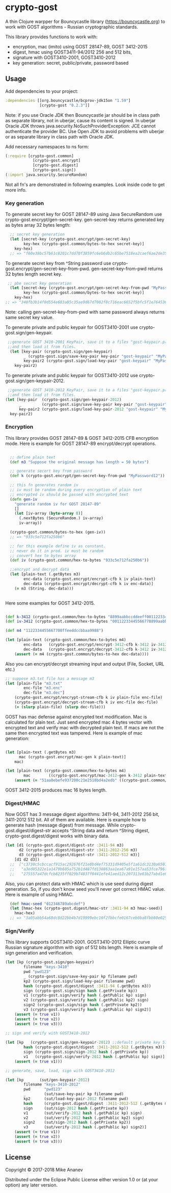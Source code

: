# crypto-gost

A thin Clojure warpper for Bouncycastle library (https://bouncycastle.org) to work with GOST algorithms - Russian cryptographic standards.


This library provides functions to work with: 
* encryption, mac (imito) using GOST 28147-89, GOST 3412-2015
* digest, hmac  using GOST3411-94/2012 256 and 512 bits, 
* signature with GOST3410-2001, GOST3410-2012
* key generation: secret, public/private, password based


## Usage

Add dependencies to your project:

```clojure
:dependencies [[org.bouncycastle/bcprov-jdk15on "1.59"]
               [crypto-gost "0.2.3"]]
```

Note: if you use Oracle JDK then  Bouncycastle jar should be in class path as separate library, not in uberjar, cause its content is signed.
In uberjar Oracle JDK throws java.security.NoSuchProviderException: JCE cannot authenticate the provider BC.
Use Open JDK to avoid problems with uberjar or as separate library in class path with Oracle JDK. 

Add necessary namespaces to ns form:

```clojure
(:require [crypto-gost.common]
            [crypto-gost.encrypt]
            [crypto-gost.digest]
            [crypto-gost.sign])
(:import java.security.SecureRandom)
```

Not all fn's are demonstrated in following examples. Look inside code to get more info. 

### Key generation

To generate secret key for GOST 28147-89 using Java SecureRandom use crypto-gost.encrypt/gen-secret-key.
gen-secret-key returns generated key as bytes array 32 bytes length:

```clojure
  ;; secret key generation
  (let [secret-key (crypto-gost.encrypt/gen-secret-key)
        key-hex (crypto-gost.common/bytes-to-hex secret-key)]
    key-hex)
  ;; => "f60e38bc57b61c8201c7dd70f3859fc6eb6db2c65be7518ea2caef6ae2de35f2"
```

To generate secret key from ^String password use crypto-gost.encrypt/gen-secret-key-from-pwd.
gen-secret-key-from-pwd returns 32 bytes length secret key.

```clojure
 ;; pbe secret key generation
  (let [secret-key (crypto-gost.encrypt/gen-secret-key-from-pwd "MyPassword12")
        key-hex (crypto-gost.common/bytes-to-hex secret-key)]
    key-hex)
;; => "340fb3b14f0d554e683a85c35ae9d67d7002f8c716eac6652f5bfc5f1e764536"
```
Note: calling gen-secret-key-from-pwd with same password always returns same secret key value.

 To generate private and public keypair for GOST3410-2001 use crypto-gost.sign/gen-keypair.

```clojure
 ;;generate GOST 3410-2001 KeyPair, save it to a files "gost-keypair.priv" / "gost-keypair.pub"
 ;;and then load it from files.
  (let [key-pair (crypto-gost.sign/gen-keypair)
        _ (crypto-gost.sign/save-key-pair key-pair "gost-keypair" "MyPassword12")
        key-pair2 (crypto-gost.sign/load-key-pair "gost-keypair" "MyPassword12")]
    key-pair2)
```

To generate private and public keypair for GOST3410-2012 use crypto-gost.sign/gen-keypair-2012.

```clojure
 ;;generate GOST 3410-2012 KeyPair, save it to a files "gost-keypair.priv" / "gost-keypair.pub"
 ;;and then load it from files.
(let [key-pair  (crypto-gost.sign/gen-keypair-2012)
      _         (crypto-gost.sign/save-key-pair key-pair "gost-keypair" "MyPassword12")
      key-pair2 (crypto-gost.sign/load-key-pair-2012 "gost-keypair" "MyPassword12")]
  key-pair2) 
```

### Encryption

This library provides GOST 28147-89 & GOST 3412-2015 CFB encryption mode.
Here is example for GOST 28147-89 encrypt/decrypt operations.

```clojure

  ;; define plain text
  (def m3 "Suppose the original message has length = 50 bytes")

  ;; generate secert key from password
  (def k (crypto-gost.encrypt/gen-secret-key-from-pwd "MyPassword12"))

  ;; this fn generates random iv 
  ;; iv must be random during every encryption of plain text
  ;; encrypted iv should be passed with encrypted text
  (defn gen-iv
    "generate random iv for GOST 28147-89"
    []
    (let [iv-array (byte-array 8)]
      (.nextBytes (SecureRandom.) iv-array)
      iv-array))

  (crypto-gost.common/bytes-to-hex (gen-iv))
  ;; => "933c5e712fa250b6"

  ;; for this example define iv as constant.
  ;; never do it in prod. iv must be random 
  ;; convert hex to bytes array
  (def iv (crypto-gost.common/hex-to-bytes "933c5e712fa250b6"))

  ;;encrypt and decrypt data
  (let [plain-text (.getBytes m3)
        enc-data (crypto-gost.encrypt/encrypt-cfb k iv plain-text)
        dec-data (crypto-gost.encrypt/decrypt-cfb k iv enc-data)]
    (= m3 (String. dec-data)))
    
```

Here some examples for GOST 3412-2015.

```clojure

(def k-3412 (crypto-gost.common/hex-to-bytes "8899aabbccddeeff0011223344556677fedcba98765432100123456789abcdef")) ;;32 bytes
(def iv-3412 (crypto-gost.common/hex-to-bytes "00112233445566778899aabbccddeeff")) ;; 16 bytes

(def m4 "1122334455667700ffeeddccbbaa9988")

(let [plain-text (crypto-gost.common/hex-to-bytes m4)
        enc-data   (crypto-gost.encrypt/encrypt-3412-cfb k-3412 iv-3412 plain-text)
        dec-data   (crypto-gost.encrypt/decrypt-3412-cfb k-3412 iv-3412 enc-data)]
    (assert (= m4 (crypto-gost.common/bytes-to-hex dec-data))))
```

Also you can encrypt/decrypt streaming input and output (File, Socket, URL etc.)

```clojure
;; suppose m3.txt file has a message m3
(let [plain-file "m3.txt"
        enc-file "m3.enc"
        dec-file "m3.dec"]
    (crypto-gost.encrypt/encrypt-stream-cfb k iv plain-file enc-file)
    (crypto-gost.encrypt/decrypt-stream-cfb k iv enc-file dec-file)
    (= (slurp plain-file) (slurp dec-file)))
```

GOST has mac defense against encrypted text modification. Mac is calculated for plain text.
Just send encrypted mac 4 bytes vector with encrypted text and verify mac with decrypted plain text.
If macs are not the same then encrypted text was tampered.
Here is example of mac generation:

```clojure

(let [plain-text (.getBytes m3)
      mac (crypto-gost.encrypt/mac-gen k plain-text)]
    mac)

(let [plain-text (crypto-gost.common/hex-to-bytes m4)
        mac        ((crypto-gost.encrypt/mac-3412-gen k-3412 plain-text)]
    (assert (= "51aa8ebefe937200c21e2518bd4a2edb" ((crypto-gost.common/bytes-to-hex mac))))
```

GOST 3412-2015 produces mac 16 bytes length.

### Digest/HMAC

Now GOST has 3 message digest algorithms: 3411-94, 3411-2012 256 bit, 3411-2012 512 bit.
All of them are available. Here is example how to generate hash (message digest) from message.
While crypto-gost.digest/digest-str accepts ^String data and return ^String digest,
crypto-gost.digest/digest works with binary data. 

```clojure
(let [d1 (crypto-gost.digest/digest-str :3411-94 m3)
      d2 (crypto-gost.digest/digest-str :3411-2012-256 m3)
      d3 (crypto-gost.digest/digest-str :3411-2012-512 m3)]
    [d1 d2 d3])
  ;;  ["c3730c5cbccacf915ac292676f21e8bd4ef75331d9405e5f1a61dc3130a65011"
  ;;   "a3ed85322e1a1479b605a752b1d487fd138863aa1ea67a91e157aa53fce796f3"
  ;;   "275557a47dcfcb8235ff029b74837f0441efe41aed12c207313e83b27abd1e6a9d892713bc30a16bf947d46a59bbbb3a33ee33385391c73675e7d0c360213540"]
```

Also, you can protect data with HMAC which is use seed during digest generation. 
So, if you don't know seed you'll never got correct HMAC value.
Here is example of using HMAC. 

```clojure
  (def hmac-seed "012346789abcdef")
  (let [hmac-hex (crypto-gost.digest/hmac-str :3411-94 m3 hmac-seed)]
    hmac-hex)
  ;; => "3a05abb54a68dc8d22bb4b7d19999ebc10f2fbbcfe0167ceb0ba8fbb80e0250f"
```

### Sign/Verify

This library supports GOST3410-2001. GOST3410-2012 Elliptic curve Russian signature algorithm with sign of 512 bits length.
Here is example of sign generation and verification.

```clojure
(let [kp (crypto-gost.sign/gen-keypair)
        filename "keys-3410"
        pwd "pwd123"
        _ (crypto-gost.sign/save-key-pair kp filename pwd)
        kp2 (crypto-gost.sign/load-key-pair filename pwd)
        hash (crypto-gost.digest/digest :3411-94 (.getBytes m3))
        sign (crypto-gost.sign/sign hash (.getPrivate kp))
        v1 (crypto-gost.sign/verify hash (.getPublic kp) sign)
        v2 (crypto-gost.sign/verify hash (.getPublic kp2) sign)
        sign2 (crypto-gost.sign/sign hash (.getPrivate kp2))
        v3 (crypto-gost.sign/verify hash (.getPublic kp) sign2)]
    (assert (= true v1))
    (assert (= true v2))
    (assert (= true v3)))
    
;; sign and verify with GOST3410-2012

(let [kp   (crypto-gost.sign/gen-keypair-2012) ;;default private key 512 bits length
        hash (crypto-gost.digest/digest :3411-2012-512 (.getBytes m3))
        sign (crypto-gost.sign/sign-2012 hash (.getPrivate kp))
        v1   (crypto-gost.sign/verify-2012 hash (.getPublic kp) sign)]
    (assert (= true v1)))

;; generate, save, load, sign with GOST3410-2012

(let [kp       (sut/gen-keypair-2012)
        filename "keys-3410-2012"
        pwd      "pwd123"
        _        (sut/save-key-pair kp filename pwd)
        kp2      (sut/load-key-pair-2012 filename pwd)
        hash     (crypto-gost.digest/digest :3411-2012-512 (.getBytes m3))
        sign     (sut/sign-2012 hash (.getPrivate kp))
        v1       (sut/verify-2012 hash (.getPublic kp) sign)
        v2       (sut/verify-2012 hash (.getPublic kp2) sign)
        sign2    (sut/sign-2012 hash (.getPrivate kp2))
        v3       (sut/verify-2012 hash (.getPublic kp) sign2)]
    (assert (= true v1))
    (assert (= true v2))
    (assert (= true v3)))
```


## License

Copyright © 2017-2018 Mike Ananev

Distributed under the Eclipse Public License either version 1.0 or (at
your option) any later version.
